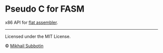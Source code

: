 ﻿# Pseudo C for FASM
x86 API for [flat assembler](http://flatassembler.net/index.php).

---
Licensed under the MIT License.

© [Mikhail Subbotin](http://github.com/mikhailsubbotin)